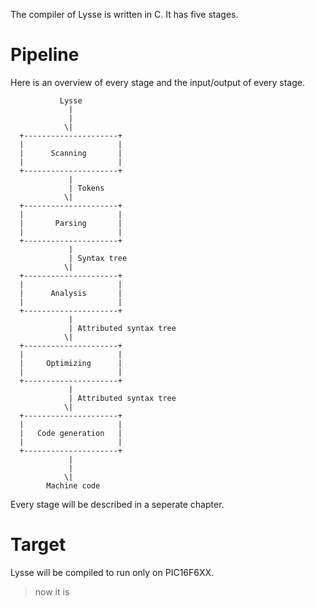 The compiler of Lysse is written in C. It has five stages.

# Pipeline

Here is an overview of every stage and the input/output of every stage.

```
           Lysse
             |
             |
            \|
  +---------------------+
  |                     |
  |      Scanning       |
  |                     |
  +---------------------+
             |
             | Tokens
            \|
  +---------------------+
  |                     |
  |       Parsing       |
  |                     |
  +---------------------+
             |
             | Syntax tree
            \|
  +---------------------+
  |                     |
  |      Analysis       |
  |                     |
  +---------------------+
             |
             | Attributed syntax tree
            \|
  +---------------------+
  |                     |
  |     Optimizing      |
  |                     |
  +---------------------+
             |
             | Attributed syntax tree
            \|
  +---------------------+
  |                     |
  |   Code generation   |
  |                     |
  +---------------------+
             |
             |
            \|
        Machine code
```

Every stage will be described in a seperate chapter.

# Target

Lysse will be compiled to run only on PIC16F6XX.

> now it is
